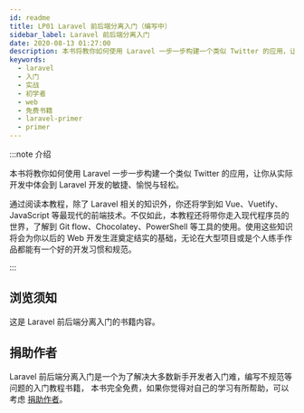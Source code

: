 ```yaml
---
id: readme
title: LP01 Laravel 前后端分离入门（编写中）
sidebar_label: Laravel 前后端分离入门
date: 2020-08-13 01:27:00
description: 本书将教你如何使用 Laravel 一步一步构建一个类似 Twitter 的应用，让你从实际开发中体会到 Laravel 开发的敏捷、愉悦与轻松。
keywords:
  - laravel
  - 入门
  - 实战
  - 初学者
  - web
  - 免费书籍
  - laravel-primer
  - primer
---
```


:::note 介绍

本书将教你如何使用 Laravel 一步一步构建一个类似 Twitter 的应用，让你从实际开发中体会到 Laravel 开发的敏捷、愉悦与轻松。

通过阅读本教程，除了 Laravel 相关的知识外，你还将学到如 Vue、Vuetify、JavaScript 等最现代的前端技术。不仅如此，本教程还将带你走入现代程序员的世界，了解到 Git flow、Chocolatey、PowerShell 等工具的使用。使用这些知识将会为你以后的 Web 开发生涯奠定结实的基础，无论在大型项目或是个人练手作品都能有一个好的开发习惯和规范。

:::

## 浏览须知

这是 Laravel 前后端分离入门的书籍内容。

## 捐助作者

Laravel 前后端分离入门是一个为了解决大多数新手开发者入门难，编写不规范等问题的入门教程书籍， 本书完全免费，如果你觉得对自己的学习有所帮助，可以考虑 [捐助作者](chapter-1/1-4-donate)。
